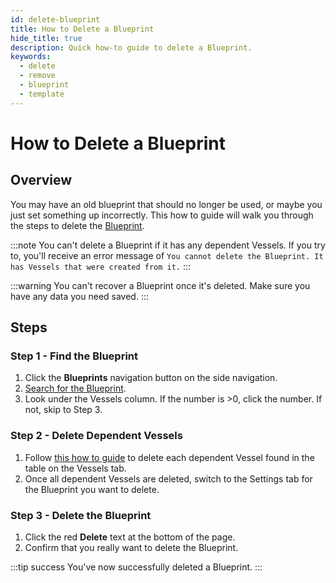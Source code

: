 ```yaml
---
id: delete-blueprint
title: How to Delete a Blueprint
hide_title: true
description: Quick how-to guide to delete a Blueprint.
keywords:
  - delete
  - remove
  - blueprint
  - template
---
```


# How to Delete a Blueprint

## Overview

You may have an old blueprint that should no longer be used, or maybe you just set something up incorrectly. This how to guide will walk you through the steps to delete the [Blueprint](../../reference/blueprints/blueprints-overview.md).

:::note
You can't delete a Blueprint if it has any dependent Vessels. If you try to, you'll receive an error message of `You cannot delete the Blueprint. It has Vessels that were created from it.`
:::

:::warning
You can't recover a Blueprint once it's deleted. Make sure you have any data you need saved.
:::

## Steps

### Step 1 - Find the Blueprint

1. Click the **Blueprints** navigation button on the side navigation.
2. [Search for the Blueprint](search-for-blueprint.md).
3. Look under the Vessels column. If the number is >0, click the number. If not, skip to Step 3.

### Step 2 - Delete Dependent Vessels
1. Follow [this how to guide](../vessels/delete-vessel.md) to delete each dependent Vessel found in the table on the Vessels tab.
2. Once all dependent Vessels are deleted, switch to the Settings tab for the Blueprint you want to delete.

### Step 3 - Delete the Blueprint

1. Click the red **Delete** text at the bottom of the page.
2. Confirm that you really want to delete the Blueprint.

:::tip success
You've now successfully deleted a Blueprint.
:::